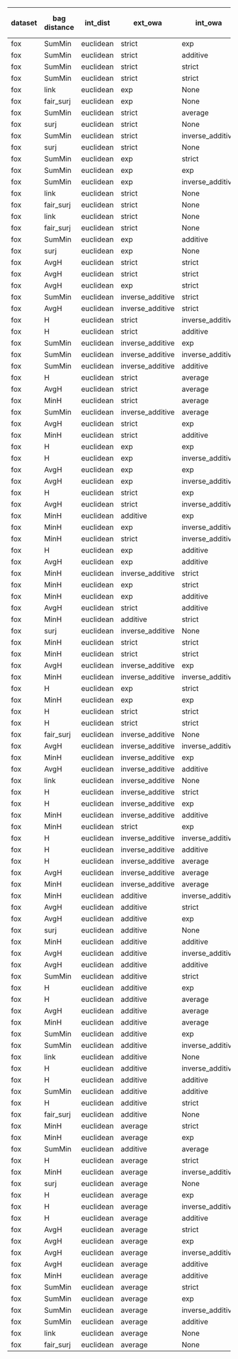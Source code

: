| dataset | bag distance | int_dist | ext_owa | int_owa | Accuracy | F1 | TP | TN | FP | FN | Sensitivity | False Negative Rate | False Positive Rate | Specificity | Precission | False omission rate | FDR | Negative predictive value |
|---------|--------------|----------|---------|---------|----------|----|----|----|----|----|-------------|---------------------|---------------------|-------------|------------|---------------------|-----|---------------------------|
| fox | SumMin | euclidean | strict | exp | 0.59 | 0.66 | 80 | 39 | 61 | 20 | 0.8 | 0.2 | 0.61 | 0.39 | 0.57 | 0.34 | 0.43 | 0.66 |
| fox | SumMin | euclidean | strict | additive | 0.58 | 0.66 | 83 | 33 | 67 | 17 | 0.83 | 0.17 | 0.67 | 0.33 | 0.55 | 0.34 | 0.45 | 0.66 |
| fox | SumMin | euclidean | strict | strict | 0.59 | 0.65 | 77 | 41 | 59 | 23 | 0.77 | 0.23 | 0.59 | 0.41 | 0.57 | 0.36 | 0.43 | 0.64 |
| fox | SumMin | euclidean | strict | strict | 0.59 | 0.65 | 77 | 41 | 59 | 23 | 0.77 | 0.23 | 0.59 | 0.41 | 0.57 | 0.36 | 0.43 | 0.64 |
| fox | link | euclidean | exp | None | 0.67 | 0.65 | 62 | 71 | 29 | 38 | 0.62 | 0.38 | 0.29 | 0.71 | 0.68 | 0.35 | 0.32 | 0.65 |
| fox | fair_surj | euclidean | exp | None | 0.66 | 0.65 | 62 | 70 | 30 | 38 | 0.62 | 0.38 | 0.3 | 0.7 | 0.67 | 0.35 | 0.33 | 0.65 |
| fox | SumMin | euclidean | strict | average | 0.54 | 0.65 | 85 | 23 | 77 | 15 | 0.85 | 0.15 | 0.77 | 0.23 | 0.52 | 0.39 | 0.48 | 0.61 |
| fox | surj | euclidean | strict | None | 0.61 | 0.64 | 67 | 56 | 44 | 33 | 0.67 | 0.33 | 0.44 | 0.56 | 0.6 | 0.37 | 0.4 | 0.63 |
| fox | SumMin | euclidean | strict | inverse_additive | 0.56 | 0.64 | 78 | 33 | 67 | 22 | 0.78 | 0.22 | 0.67 | 0.33 | 0.54 | 0.4 | 0.46 | 0.6 |
| fox | surj | euclidean | strict | None | 0.61 | 0.64 | 67 | 56 | 44 | 33 | 0.67 | 0.33 | 0.44 | 0.56 | 0.6 | 0.37 | 0.4 | 0.63 |
| fox | SumMin | euclidean | exp | strict | 0.58 | 0.64 | 75 | 42 | 58 | 25 | 0.75 | 0.25 | 0.58 | 0.42 | 0.56 | 0.37 | 0.44 | 0.63 |
| fox | SumMin | euclidean | exp | exp | 0.56 | 0.64 | 76 | 37 | 63 | 24 | 0.76 | 0.24 | 0.63 | 0.37 | 0.55 | 0.39 | 0.45 | 0.61 |
| fox | SumMin | euclidean | exp | inverse_additive | 0.56 | 0.64 | 76 | 37 | 63 | 24 | 0.76 | 0.24 | 0.63 | 0.37 | 0.55 | 0.39 | 0.45 | 0.61 |
| fox | link | euclidean | strict | None | 0.64 | 0.63 | 63 | 64 | 36 | 37 | 0.63 | 0.37 | 0.36 | 0.64 | 0.64 | 0.37 | 0.36 | 0.63 |
| fox | fair_surj | euclidean | strict | None | 0.62 | 0.63 | 63 | 62 | 38 | 37 | 0.63 | 0.37 | 0.38 | 0.62 | 0.62 | 0.37 | 0.38 | 0.63 |
| fox | link | euclidean | strict | None | 0.64 | 0.63 | 63 | 64 | 36 | 37 | 0.63 | 0.37 | 0.36 | 0.64 | 0.64 | 0.37 | 0.36 | 0.63 |
| fox | fair_surj | euclidean | strict | None | 0.62 | 0.63 | 63 | 62 | 38 | 37 | 0.63 | 0.37 | 0.38 | 0.62 | 0.62 | 0.37 | 0.38 | 0.63 |
| fox | SumMin | euclidean | exp | additive | 0.56 | 0.63 | 76 | 36 | 64 | 24 | 0.76 | 0.24 | 0.64 | 0.36 | 0.54 | 0.4 | 0.46 | 0.6 |
| fox | surj | euclidean | exp | None | 0.61 | 0.63 | 66 | 57 | 43 | 34 | 0.66 | 0.34 | 0.43 | 0.57 | 0.61 | 0.37 | 0.39 | 0.63 |
| fox | AvgH | euclidean | strict | strict | 0.61 | 0.62 | 65 | 57 | 43 | 35 | 0.65 | 0.35 | 0.43 | 0.57 | 0.6 | 0.38 | 0.4 | 0.62 |
| fox | AvgH | euclidean | strict | strict | 0.61 | 0.62 | 65 | 57 | 43 | 35 | 0.65 | 0.35 | 0.43 | 0.57 | 0.6 | 0.38 | 0.4 | 0.62 |
| fox | AvgH | euclidean | exp | strict | 0.6 | 0.62 | 65 | 56 | 44 | 35 | 0.65 | 0.35 | 0.44 | 0.56 | 0.6 | 0.38 | 0.4 | 0.62 |
| fox | SumMin | euclidean | inverse_additive | strict | 0.63 | 0.61 | 58 | 68 | 32 | 42 | 0.58 | 0.42 | 0.32 | 0.68 | 0.64 | 0.38 | 0.36 | 0.62 |
| fox | AvgH | euclidean | inverse_additive | strict | 0.65 | 0.6 | 52 | 78 | 22 | 48 | 0.52 | 0.48 | 0.22 | 0.78 | 0.7 | 0.38 | 0.3 | 0.62 |
| fox | H | euclidean | strict | inverse_additive | 0.59 | 0.59 | 58 | 60 | 40 | 42 | 0.58 | 0.42 | 0.4 | 0.6 | 0.59 | 0.41 | 0.41 | 0.59 |
| fox | H | euclidean | strict | additive | 0.6 | 0.59 | 58 | 62 | 38 | 42 | 0.58 | 0.42 | 0.38 | 0.62 | 0.6 | 0.4 | 0.4 | 0.6 |
| fox | SumMin | euclidean | inverse_additive | exp | 0.6 | 0.59 | 58 | 63 | 37 | 42 | 0.58 | 0.42 | 0.37 | 0.63 | 0.61 | 0.4 | 0.39 | 0.6 |
| fox | SumMin | euclidean | inverse_additive | inverse_additive | 0.59 | 0.59 | 58 | 61 | 39 | 42 | 0.58 | 0.42 | 0.39 | 0.61 | 0.6 | 0.41 | 0.4 | 0.59 |
| fox | SumMin | euclidean | inverse_additive | additive | 0.59 | 0.59 | 58 | 60 | 40 | 42 | 0.58 | 0.42 | 0.4 | 0.6 | 0.59 | 0.41 | 0.41 | 0.59 |
| fox | H | euclidean | strict | average | 0.57 | 0.59 | 61 | 53 | 47 | 39 | 0.61 | 0.39 | 0.47 | 0.53 | 0.56 | 0.42 | 0.44 | 0.58 |
| fox | AvgH | euclidean | strict | average | 0.57 | 0.59 | 61 | 53 | 47 | 39 | 0.61 | 0.39 | 0.47 | 0.53 | 0.56 | 0.42 | 0.44 | 0.58 |
| fox | MinH | euclidean | strict | average | 0.57 | 0.59 | 61 | 53 | 47 | 39 | 0.61 | 0.39 | 0.47 | 0.53 | 0.56 | 0.42 | 0.44 | 0.58 |
| fox | SumMin | euclidean | inverse_additive | average | 0.58 | 0.59 | 60 | 56 | 44 | 40 | 0.6 | 0.4 | 0.44 | 0.56 | 0.58 | 0.42 | 0.42 | 0.58 |
| fox | AvgH | euclidean | strict | exp | 0.56 | 0.58 | 61 | 50 | 50 | 39 | 0.61 | 0.39 | 0.5 | 0.5 | 0.55 | 0.44 | 0.45 | 0.56 |
| fox | MinH | euclidean | strict | additive | 0.56 | 0.58 | 60 | 52 | 48 | 40 | 0.6 | 0.4 | 0.48 | 0.52 | 0.56 | 0.43 | 0.44 | 0.57 |
| fox | H | euclidean | exp | exp | 0.59 | 0.58 | 56 | 63 | 37 | 44 | 0.56 | 0.44 | 0.37 | 0.63 | 0.6 | 0.41 | 0.4 | 0.59 |
| fox | H | euclidean | exp | inverse_additive | 0.59 | 0.58 | 57 | 61 | 39 | 43 | 0.57 | 0.43 | 0.39 | 0.61 | 0.59 | 0.41 | 0.41 | 0.59 |
| fox | AvgH | euclidean | exp | exp | 0.56 | 0.58 | 60 | 53 | 47 | 40 | 0.6 | 0.4 | 0.47 | 0.53 | 0.56 | 0.43 | 0.44 | 0.57 |
| fox | AvgH | euclidean | exp | inverse_additive | 0.56 | 0.58 | 61 | 50 | 50 | 39 | 0.61 | 0.39 | 0.5 | 0.5 | 0.55 | 0.44 | 0.45 | 0.56 |
| fox | H | euclidean | strict | exp | 0.56 | 0.57 | 58 | 55 | 45 | 42 | 0.58 | 0.42 | 0.45 | 0.55 | 0.56 | 0.43 | 0.44 | 0.57 |
| fox | AvgH | euclidean | strict | inverse_additive | 0.55 | 0.57 | 61 | 48 | 52 | 39 | 0.61 | 0.39 | 0.52 | 0.48 | 0.54 | 0.45 | 0.46 | 0.55 |
| fox | MinH | euclidean | additive | exp | 0.66 | 0.57 | 45 | 86 | 14 | 55 | 0.45 | 0.55 | 0.14 | 0.86 | 0.76 | 0.39 | 0.24 | 0.61 |
| fox | MinH | euclidean | exp | inverse_additive | 0.57 | 0.57 | 57 | 57 | 43 | 43 | 0.57 | 0.43 | 0.43 | 0.57 | 0.57 | 0.43 | 0.43 | 0.57 |
| fox | MinH | euclidean | strict | inverse_additive | 0.55 | 0.56 | 57 | 52 | 48 | 43 | 0.57 | 0.43 | 0.48 | 0.52 | 0.54 | 0.45 | 0.46 | 0.55 |
| fox | H | euclidean | exp | additive | 0.57 | 0.56 | 55 | 59 | 41 | 45 | 0.55 | 0.45 | 0.41 | 0.59 | 0.57 | 0.43 | 0.43 | 0.57 |
| fox | AvgH | euclidean | exp | additive | 0.53 | 0.56 | 59 | 47 | 53 | 41 | 0.59 | 0.41 | 0.53 | 0.47 | 0.53 | 0.47 | 0.47 | 0.53 |
| fox | MinH | euclidean | inverse_additive | strict | 0.59 | 0.55 | 50 | 68 | 32 | 50 | 0.5 | 0.5 | 0.32 | 0.68 | 0.61 | 0.42 | 0.39 | 0.58 |
| fox | MinH | euclidean | exp | strict | 0.54 | 0.55 | 56 | 52 | 48 | 44 | 0.56 | 0.44 | 0.48 | 0.52 | 0.54 | 0.46 | 0.46 | 0.54 |
| fox | MinH | euclidean | exp | additive | 0.54 | 0.55 | 57 | 51 | 49 | 43 | 0.57 | 0.43 | 0.49 | 0.51 | 0.54 | 0.46 | 0.46 | 0.54 |
| fox | AvgH | euclidean | strict | additive | 0.52 | 0.54 | 57 | 47 | 53 | 43 | 0.57 | 0.43 | 0.53 | 0.47 | 0.52 | 0.48 | 0.48 | 0.52 |
| fox | MinH | euclidean | additive | strict | 0.64 | 0.54 | 42 | 86 | 14 | 58 | 0.42 | 0.58 | 0.14 | 0.86 | 0.75 | 0.4 | 0.25 | 0.6 |
| fox | surj | euclidean | inverse_additive | None | 0.61 | 0.54 | 45 | 77 | 23 | 55 | 0.45 | 0.55 | 0.23 | 0.77 | 0.66 | 0.42 | 0.34 | 0.58 |
| fox | MinH | euclidean | strict | strict | 0.53 | 0.53 | 53 | 52 | 48 | 47 | 0.53 | 0.47 | 0.48 | 0.52 | 0.52 | 0.47 | 0.48 | 0.53 |
| fox | MinH | euclidean | strict | strict | 0.53 | 0.53 | 53 | 52 | 48 | 47 | 0.53 | 0.47 | 0.48 | 0.52 | 0.52 | 0.47 | 0.48 | 0.53 |
| fox | AvgH | euclidean | inverse_additive | exp | 0.62 | 0.53 | 42 | 83 | 17 | 58 | 0.42 | 0.58 | 0.17 | 0.83 | 0.71 | 0.41 | 0.29 | 0.59 |
| fox | MinH | euclidean | inverse_additive | inverse_additive | 0.62 | 0.53 | 42 | 82 | 18 | 58 | 0.42 | 0.58 | 0.18 | 0.82 | 0.7 | 0.41 | 0.3 | 0.59 |
| fox | H | euclidean | exp | strict | 0.55 | 0.53 | 51 | 58 | 42 | 49 | 0.51 | 0.49 | 0.42 | 0.58 | 0.55 | 0.46 | 0.45 | 0.54 |
| fox | MinH | euclidean | exp | exp | 0.52 | 0.53 | 54 | 49 | 51 | 46 | 0.54 | 0.46 | 0.51 | 0.49 | 0.51 | 0.48 | 0.49 | 0.52 |
| fox | H | euclidean | strict | strict | 0.55 | 0.52 | 50 | 59 | 41 | 50 | 0.5 | 0.5 | 0.41 | 0.59 | 0.55 | 0.46 | 0.45 | 0.54 |
| fox | H | euclidean | strict | strict | 0.55 | 0.52 | 50 | 59 | 41 | 50 | 0.5 | 0.5 | 0.41 | 0.59 | 0.55 | 0.46 | 0.45 | 0.54 |
| fox | fair_surj | euclidean | inverse_additive | None | 0.64 | 0.52 | 39 | 88 | 12 | 61 | 0.39 | 0.61 | 0.12 | 0.88 | 0.76 | 0.41 | 0.24 | 0.59 |
| fox | AvgH | euclidean | inverse_additive | inverse_additive | 0.63 | 0.51 | 39 | 87 | 13 | 61 | 0.39 | 0.61 | 0.13 | 0.87 | 0.75 | 0.41 | 0.25 | 0.59 |
| fox | MinH | euclidean | inverse_additive | exp | 0.56 | 0.5 | 43 | 70 | 30 | 57 | 0.43 | 0.57 | 0.3 | 0.7 | 0.59 | 0.45 | 0.41 | 0.55 |
| fox | AvgH | euclidean | inverse_additive | additive | 0.61 | 0.49 | 37 | 85 | 15 | 63 | 0.37 | 0.63 | 0.15 | 0.85 | 0.71 | 0.43 | 0.29 | 0.57 |
| fox | link | euclidean | inverse_additive | None | 0.62 | 0.49 | 36 | 88 | 12 | 64 | 0.36 | 0.64 | 0.12 | 0.88 | 0.75 | 0.42 | 0.25 | 0.58 |
| fox | H | euclidean | inverse_additive | strict | 0.6 | 0.48 | 37 | 83 | 17 | 63 | 0.37 | 0.63 | 0.17 | 0.83 | 0.69 | 0.43 | 0.31 | 0.57 |
| fox | H | euclidean | inverse_additive | exp | 0.6 | 0.48 | 37 | 84 | 16 | 63 | 0.37 | 0.63 | 0.16 | 0.84 | 0.7 | 0.43 | 0.3 | 0.57 |
| fox | MinH | euclidean | inverse_additive | additive | 0.61 | 0.48 | 36 | 87 | 13 | 64 | 0.36 | 0.64 | 0.13 | 0.87 | 0.73 | 0.42 | 0.27 | 0.58 |
| fox | MinH | euclidean | strict | exp | 0.47 | 0.46 | 45 | 48 | 52 | 55 | 0.45 | 0.55 | 0.52 | 0.48 | 0.46 | 0.53 | 0.54 | 0.47 |
| fox | H | euclidean | inverse_additive | inverse_additive | 0.6 | 0.46 | 34 | 86 | 14 | 66 | 0.34 | 0.66 | 0.14 | 0.86 | 0.71 | 0.43 | 0.29 | 0.57 |
| fox | H | euclidean | inverse_additive | additive | 0.6 | 0.45 | 32 | 89 | 11 | 68 | 0.32 | 0.68 | 0.11 | 0.89 | 0.74 | 0.43 | 0.26 | 0.57 |
| fox | H | euclidean | inverse_additive | average | 0.57 | 0.41 | 30 | 85 | 15 | 70 | 0.3 | 0.7 | 0.15 | 0.85 | 0.67 | 0.45 | 0.33 | 0.55 |
| fox | AvgH | euclidean | inverse_additive | average | 0.57 | 0.41 | 30 | 85 | 15 | 70 | 0.3 | 0.7 | 0.15 | 0.85 | 0.67 | 0.45 | 0.33 | 0.55 |
| fox | MinH | euclidean | inverse_additive | average | 0.57 | 0.41 | 30 | 85 | 15 | 70 | 0.3 | 0.7 | 0.15 | 0.85 | 0.67 | 0.45 | 0.33 | 0.55 |
| fox | MinH | euclidean | additive | inverse_additive | 0.59 | 0.37 | 24 | 94 | 6 | 76 | 0.24 | 0.76 | 0.06 | 0.94 | 0.8 | 0.45 | 0.2 | 0.55 |
| fox | AvgH | euclidean | additive | strict | 0.59 | 0.35 | 22 | 96 | 4 | 78 | 0.22 | 0.78 | 0.04 | 0.96 | 0.85 | 0.45 | 0.15 | 0.55 |
| fox | AvgH | euclidean | additive | exp | 0.56 | 0.28 | 17 | 96 | 4 | 83 | 0.17 | 0.83 | 0.04 | 0.96 | 0.81 | 0.46 | 0.19 | 0.54 |
| fox | surj | euclidean | additive | None | 0.55 | 0.28 | 18 | 91 | 9 | 82 | 0.18 | 0.82 | 0.09 | 0.91 | 0.67 | 0.47 | 0.33 | 0.53 |
| fox | MinH | euclidean | additive | additive | 0.55 | 0.24 | 14 | 96 | 4 | 86 | 0.14 | 0.86 | 0.04 | 0.96 | 0.78 | 0.47 | 0.22 | 0.53 |
| fox | AvgH | euclidean | additive | inverse_additive | 0.55 | 0.21 | 12 | 97 | 3 | 88 | 0.12 | 0.88 | 0.03 | 0.97 | 0.8 | 0.48 | 0.2 | 0.52 |
| fox | AvgH | euclidean | additive | additive | 0.54 | 0.18 | 10 | 97 | 3 | 90 | 0.1 | 0.9 | 0.03 | 0.97 | 0.77 | 0.48 | 0.23 | 0.52 |
| fox | SumMin | euclidean | additive | strict | 0.54 | 0.16 | 9 | 99 | 1 | 91 | 0.09 | 0.91 | 0.01 | 0.99 | 0.9 | 0.48 | 0.1 | 0.52 |
| fox | H | euclidean | additive | exp | 0.53 | 0.14 | 8 | 97 | 3 | 92 | 0.08 | 0.92 | 0.03 | 0.97 | 0.73 | 0.49 | 0.27 | 0.51 |
| fox | H | euclidean | additive | average | 0.53 | 0.14 | 8 | 97 | 3 | 92 | 0.08 | 0.92 | 0.03 | 0.97 | 0.73 | 0.49 | 0.27 | 0.51 |
| fox | AvgH | euclidean | additive | average | 0.53 | 0.14 | 8 | 97 | 3 | 92 | 0.08 | 0.92 | 0.03 | 0.97 | 0.73 | 0.49 | 0.27 | 0.51 |
| fox | MinH | euclidean | additive | average | 0.53 | 0.14 | 8 | 97 | 3 | 92 | 0.08 | 0.92 | 0.03 | 0.97 | 0.73 | 0.49 | 0.27 | 0.51 |
| fox | SumMin | euclidean | additive | exp | 0.53 | 0.13 | 7 | 99 | 1 | 93 | 0.07 | 0.93 | 0.01 | 0.99 | 0.88 | 0.48 | 0.12 | 0.52 |
| fox | SumMin | euclidean | additive | inverse_additive | 0.53 | 0.13 | 7 | 99 | 1 | 93 | 0.07 | 0.93 | 0.01 | 0.99 | 0.88 | 0.48 | 0.12 | 0.52 |
| fox | link | euclidean | additive | None | 0.53 | 0.13 | 7 | 98 | 2 | 93 | 0.07 | 0.93 | 0.02 | 0.98 | 0.78 | 0.49 | 0.22 | 0.51 |
| fox | H | euclidean | additive | inverse_additive | 0.52 | 0.11 | 6 | 97 | 3 | 94 | 0.06 | 0.94 | 0.03 | 0.97 | 0.67 | 0.49 | 0.33 | 0.51 |
| fox | H | euclidean | additive | additive | 0.52 | 0.11 | 6 | 98 | 2 | 94 | 0.06 | 0.94 | 0.02 | 0.98 | 0.75 | 0.49 | 0.25 | 0.51 |
| fox | SumMin | euclidean | additive | additive | 0.53 | 0.11 | 6 | 99 | 1 | 94 | 0.06 | 0.94 | 0.01 | 0.99 | 0.86 | 0.49 | 0.14 | 0.51 |
| fox | H | euclidean | additive | strict | 0.49 | 0.09 | 5 | 93 | 7 | 95 | 0.05 | 0.95 | 0.07 | 0.93 | 0.42 | 0.51 | 0.58 | 0.49 |
| fox | fair_surj | euclidean | additive | None | 0.52 | 0.09 | 5 | 99 | 1 | 95 | 0.05 | 0.95 | 0.01 | 0.99 | 0.83 | 0.49 | 0.17 | 0.51 |
| fox | MinH | euclidean | average | strict | 0.52 | 0.09 | 5 | 99 | 1 | 95 | 0.05 | 0.95 | 0.01 | 0.99 | 0.83 | 0.49 | 0.17 | 0.51 |
| fox | MinH | euclidean | average | exp | 0.51 | 0.04 | 2 | 99 | 1 | 98 | 0.02 | 0.98 | 0.01 | 0.99 | 0.67 | 0.5 | 0.33 | 0.5 |
| fox | SumMin | euclidean | additive | average | 0.51 | 0.04 | 2 | 100 | 0 | 98 | 0.02 | 0.98 | 0.0 | 1.0 | 1.0 | 0.49 | 0.0 | 0.51 |
| fox | H | euclidean | average | strict | 0.51 | 0.02 | 1 | 100 | 0 | 99 | 0.01 | 0.99 | 0.0 | 1.0 | 1.0 | 0.5 | 0.0 | 0.5 |
| fox | MinH | euclidean | average | inverse_additive | 0.51 | 0.02 | 1 | 100 | 0 | 99 | 0.01 | 0.99 | 0.0 | 1.0 | 1.0 | 0.5 | 0.0 | 0.5 |
| fox | surj | euclidean | average | None | 0.5 | 0.02 | 1 | 99 | 1 | 99 | 0.01 | 0.99 | 0.01 | 0.99 | 0.5 | 0.5 | 0.5 | 0.5 |
| fox | H | euclidean | average | exp | 0.5 | 0.0 | 0 | 100 | 0 | 100 | 0.0 | 1.0 | 0.0 | 1.0 | Nan | 0.5 | Nan | 0.5 |
| fox | H | euclidean | average | inverse_additive | 0.5 | 0.0 | 0 | 100 | 0 | 100 | 0.0 | 1.0 | 0.0 | 1.0 | Nan | 0.5 | Nan | 0.5 |
| fox | H | euclidean | average | additive | 0.5 | 0.0 | 0 | 100 | 0 | 100 | 0.0 | 1.0 | 0.0 | 1.0 | Nan | 0.5 | Nan | 0.5 |
| fox | AvgH | euclidean | average | strict | 0.5 | 0.0 | 0 | 100 | 0 | 100 | 0.0 | 1.0 | 0.0 | 1.0 | Nan | 0.5 | Nan | 0.5 |
| fox | AvgH | euclidean | average | exp | 0.5 | 0.0 | 0 | 100 | 0 | 100 | 0.0 | 1.0 | 0.0 | 1.0 | Nan | 0.5 | Nan | 0.5 |
| fox | AvgH | euclidean | average | inverse_additive | 0.5 | 0.0 | 0 | 100 | 0 | 100 | 0.0 | 1.0 | 0.0 | 1.0 | Nan | 0.5 | Nan | 0.5 |
| fox | AvgH | euclidean | average | additive | 0.5 | 0.0 | 0 | 100 | 0 | 100 | 0.0 | 1.0 | 0.0 | 1.0 | Nan | 0.5 | Nan | 0.5 |
| fox | MinH | euclidean | average | additive | 0.5 | 0.0 | 0 | 100 | 0 | 100 | 0.0 | 1.0 | 0.0 | 1.0 | Nan | 0.5 | Nan | 0.5 |
| fox | SumMin | euclidean | average | strict | 0.5 | 0.0 | 0 | 100 | 0 | 100 | 0.0 | 1.0 | 0.0 | 1.0 | Nan | 0.5 | Nan | 0.5 |
| fox | SumMin | euclidean | average | exp | 0.5 | 0.0 | 0 | 100 | 0 | 100 | 0.0 | 1.0 | 0.0 | 1.0 | Nan | 0.5 | Nan | 0.5 |
| fox | SumMin | euclidean | average | inverse_additive | 0.5 | 0.0 | 0 | 100 | 0 | 100 | 0.0 | 1.0 | 0.0 | 1.0 | Nan | 0.5 | Nan | 0.5 |
| fox | SumMin | euclidean | average | additive | 0.5 | 0.0 | 0 | 100 | 0 | 100 | 0.0 | 1.0 | 0.0 | 1.0 | Nan | 0.5 | Nan | 0.5 |
| fox | link | euclidean | average | None | 0.5 | 0.0 | 0 | 100 | 0 | 100 | 0.0 | 1.0 | 0.0 | 1.0 | Nan | 0.5 | Nan | 0.5 |
| fox | fair_surj | euclidean | average | None | 0.5 | 0.0 | 0 | 100 | 0 | 100 | 0.0 | 1.0 | 0.0 | 1.0 | Nan | 0.5 | Nan | 0.5 |
